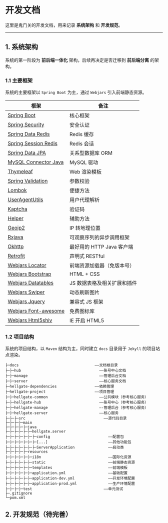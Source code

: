 开发文档
======

这里是鬼门关的开发文档，用来记录 **系统架构** 和 **开发规范**。

------

## 1. 系统架构

系统的第一阶段为 **前后端一体化** 架构，后续再决定是否迁移到 **前后端分离** 的架构。

### 1.1 主要框架

系统的主要框架以 `Spring Boot` 为主，通过 `Webjars` 引入前端静态资源。

| 框架                                                                           | 备注                 |
|------------------------------------------------------------------------------|--------------------|
| [Spring Boot](https://spring.io/projects/spring-boot)                        | 核心框架               |
| [Spring Security](https://spring.io/projects/spring-security)                | 安全认证               |
| [Spring Data Redis](https://spring.io/projects/spring-data-redis)            | Redis 缓存           |
| [Spring Session Redis](https://spring.io/projects/spring-session-data-redis) | Redis 会话           |
| [Spring Data JPA](https://spring.io/projects/spring-data-jpa)                | 关系型数据库 ORM         |
| [MySQL Connector Java](https://dev.mysql.com/doc/connector-j/8.0/en/)        | MySQL 驱动           |
| [Thymeleaf](https://www.thymeleaf.org/)                                      | Web 渲染模板           |
| [Spring Validation](https://beanvalidation.org/)                             | 参数校验               |
| [Lombok](https://projectlombok.org/)                                         | 便捷方法               |
| [UserAgentUtils](https://www.bitwalker.eu/software/user-agent-utils)         | 用户代理解析             |
| [Kaptcha](https://github.com/mrzhqiang/kaptcha-spring-boot-starter)          | 验证码                |
| [Helper](https://github.com/mrzhqiang/helper)                                | 辅助方法               |
| [Geoip2](https://dev.maxmind.com/geoip?lang=en)                              | IP 转地理位置           |
| [Rxjava](https://github.com/ReactiveX/RxJava)                                | 可观察序列的异步调用框架       |
| [Okhttp](https://github.com/square/okhttp)                                   | 最好用的 HTTP Java 客户端 |
| [Retrofit](https://github.com/square/retrofit)                               | 声明式 RESTful        |
| [Webjars Locator](https://github.com/mwanji/webjars-locator)                 | 前端资源加载器（免版本号）      |
| [Webjars Bootstrap](https://github.com/webjars/bootstrap)                    | HTML + CSS         |
| [Webjars Datatables](https://github.com/webjars/datatables)                  | JS 数据表格及相关扩展和插件    |
| [Webjars Swiper](https://github.com/webjars/swiper)                          | 动态刷新图片             |
| [Webjars Jquery](https://github.com/webjars/jquery)                          | 兼容式 JS 框架          |
| [Webjars Font-awesome](https://github.com/webjars/font-awesome)              | 免费图标库              |
| [Webjars Html5shiv](https://github.com/webjars/html5shiv)                    | IE 开启 HTML5        |

### 1.2 项目结构

系统的项目结构，以 `Maven` 结构为主，同时建立 `docs` 目录用于 `Jekyll` 的项目站点渲染。

```
├─docs                                  ——文档根目录
├─├─hub                                   ——账号中心文档
├─├─manage                                ——管理后台文档
├─├─server                                ——核心服务文档
├─hellgate-dependencies                 ——依赖管理
├─hellgate-project                      ——项目管理
├─├─hellgate-common                       ——公共模块（参考核心服务）
├─├─hellgate-hub                          ——账号中心（参考核心服务）
├─├─hellgate-manage                       —-管理后台（参考核心服务）
├─├─hellgate-server                       ——核心服务
├─├─├─src                                   ——源代码目录
├─├─├─├─main
├─├─├─├─├─java
├─├─├─├─├─├─hellgate.server
├─├─├─├─├─├─├─config                          ——配置包
├─├─├─├─├─├─├─[...]                           ——其他功能包
├─├─├─├─├─├─├─ServerApplication               ——启动类
├─├─├─├─├─resources
├─├─├─├─├─├─i18n                              ——国际化资源
├─├─├─├─├─├─static                            ——前端静态资源
├─├─├─├─├─├─templates                         ——前端模板
├─├─├─├─├─├─application.yml                   ——基础配置
├─├─├─├─├─├─application-dev.yml               ——开发环境配置
├─├─├─├─├─├─application-prod.yml              ——生产环境配置
├─├─├─├─test                                ——单元测试
├─.gitignore
└─pom.xml
```

## 2. 开发规范（待完善）
